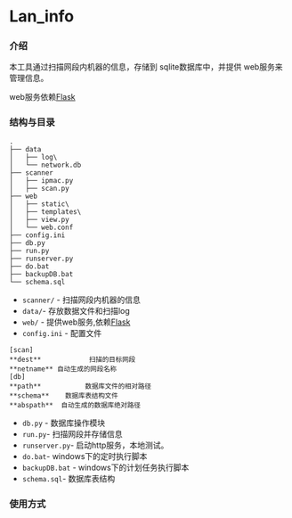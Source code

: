 Lan_info
=======

### 介绍 ###

本工具通过扫描网段内机器的信息，存储到 sqlite数据库中，并提供 web服务来管理信息。

web服务依赖[Flask][f]

### 结构与目录 ###

    .
    ├── data
    │   ├── log\
    │   └── network.db
    ├── scanner
    │   ├── ipmac.py
    │   ├── scan.py
    ├── web
    │   ├── static\
    │   ├── templates\
    │   ├── view.py
    │   └── web.conf
    ├── config.ini
    ├── db.py
    ├── run.py
    ├── runserver.py
    ├── do.bat
    ├── backupDB.bat
    └── schema.sql

* `scanner/` - 扫描网段内机器的信息
* `data/`- 存放数据文件和扫描log
* `web/` - 提供web服务,依赖[Flask][f]
* `config.ini` - 配置文件 
>
    [scan]  
    **dest**            扫描的目标网段  
    **netname** 自动生成的网段名称  
    [db]  
    **path**           数据库文件的相对路径  
    **schema**    数据库表结构文件  
    **abspath**  自动生成的数据库绝对路径
* `db.py` - 数据库操作模块
* `run.py`- 扫描网段并存储信息
* `runserver.py`- 启动http服务，本地测试。
*  `do.bat`- windows下的定时执行脚本
*  `backupDB.bat` - windows下的计划任务执行脚本
*  `schema.sql`- 数据库表结构

### 使用方式 ####











[f]: http://flask.pocoo.org



